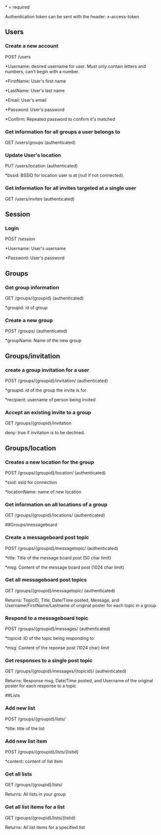 \* = required

Authentication token can be sent with the header: x-access-token

## Users
### Create a new account
POST /users

\*Username: desired username for user. Must only contain letters and numbers, can't begin with a number.

\*FirstName: User's first name

\*LastName: User's last name

\*Email: User's email

\*Password: User's password

\*Confirm: Repeated password to confirm it's matched

### Get information for all groups a user belongs to
GET /users/groups (authenticated)

### Update User's location
PUT /users/location (authenticated)

\*bssid: BSSID for location user is at (null if not connected).

### Get information for all invites targeted at a single user
GET /users/invites (authenticated)

## Session
### Login
POST /session

\*Username: User's username

\*Password: User's password

## Groups
### Get group information
GET /groups/{groupid} (authenticated)

\*groupid: id of group

### Create a new group
POST /groups/ (authenticated)

\*groupName: Name of the new group

## Groups/invitation
### create a group invitation for a user
POST /groups/{groupid}/invitation/ (authenticated)

\*groupid: id of the group the invite is for

\*recipient: username of person being invited

### Accept an existing invite to a group
GET /groups/{groupid}/invitation

deny: true if invitation is to be declined.

## Groups/location
### Creates a new location for the group
POST /groups/{groupid}/location/ (authenticated)

\*ssid: ssid for connection

\*locationName: name of new location

### Get information on all locations of a group
GET /groups/{groupid}/locations/ (authenticated)

##Groups/messageboard
### Create a messageboard post topic
POST /groups/{groupid}/messagetopic/ (authenticated)

\*title: Title of the message board post (50 char limit)

\*msg: Content of the message board post (1024 char limit)

### Get all messageboard post topics
GET /groups/{groupid}/messagetopic/ (authenticated)

Returns: TopicID, Title, Date/Time posted, Message, and Username/FirstName/Lastname of original poster for each topic in a group

### Respond to a messageboard topic
POST /groups/{groupid}/messages/ (authenticated)

\*topicid: ID of the topic being responding to

\*msg: Content of the reponse post (1024 char) limit

### Get responses to a single post topic
GET /groups/{groupid}/messages/{topicid}/ (authenticated)

Returns: Response msg, Date/Time posted, and Username of the original poster for each response to a topic

##Lists

### Add new list
POST /groups/{groupid}/lists/

\*title: title of the list

### Add new list item
POST /groups/{groupid}/lists/{listid}

\*content: content of list item

### Get all lists
GET /groups/{groupid}/lists/

Returns: All lists in your group

### Get all list items for a list
GET /groups/{groupid}/lists/{listid}

Returns: All list items for a specified list

